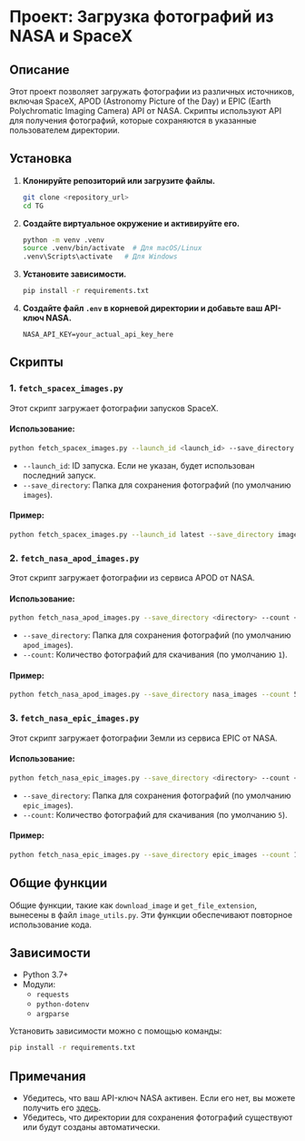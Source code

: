 # Проект: Загрузка фотографий из NASA и SpaceX

## Описание
Этот проект позволяет загружать фотографии из различных источников, включая SpaceX, APOD (Astronomy Picture of the Day) и EPIC (Earth Polychromatic Imaging Camera) API от NASA. Скрипты используют API для получения фотографий, которые сохраняются в указанные пользователем директории.

## Установка
1. **Клонируйте репозиторий или загрузите файлы.**
   ```bash
   git clone <repository_url>
   cd TG
   ```

2. **Создайте виртуальное окружение и активируйте его.**
   ```bash
   python -m venv .venv
   source .venv/bin/activate  # Для macOS/Linux
   .venv\Scripts\activate   # Для Windows
   ```

3. **Установите зависимости.**
   ```bash
   pip install -r requirements.txt
   ```

4. **Создайте файл `.env` в корневой директории и добавьте ваш API-ключ NASA.**
   ```
   NASA_API_KEY=your_actual_api_key_here
   ```

## Скрипты

### 1. `fetch_spacex_images.py`
Этот скрипт загружает фотографии запусков SpaceX.

#### Использование:
```bash
python fetch_spacex_images.py --launch_id <launch_id> --save_directory <directory>
```

- `--launch_id`: ID запуска. Если не указан, будет использован последний запуск.
- `--save_directory`: Папка для сохранения фотографий (по умолчанию `images`).

#### Пример:
```bash
python fetch_spacex_images.py --launch_id latest --save_directory images
```

### 2. `fetch_nasa_apod_images.py`
Этот скрипт загружает фотографии из сервиса APOD от NASA.

#### Использование:
```bash
python fetch_nasa_apod_images.py --save_directory <directory> --count <number>
```

- `--save_directory`: Папка для сохранения фотографий (по умолчанию `apod_images`).
- `--count`: Количество фотографий для скачивания (по умолчанию `1`).

#### Пример:
```bash
python fetch_nasa_apod_images.py --save_directory nasa_images --count 5
```

### 3. `fetch_nasa_epic_images.py`
Этот скрипт загружает фотографии Земли из сервиса EPIC от NASA.

#### Использование:
```bash
python fetch_nasa_epic_images.py --save_directory <directory> --count <number>
```

- `--save_directory`: Папка для сохранения фотографий (по умолчанию `epic_images`).
- `--count`: Количество фотографий для скачивания (по умолчанию `5`).

#### Пример:
```bash
python fetch_nasa_epic_images.py --save_directory epic_images --count 10
```

## Общие функции
Общие функции, такие как `download_image` и `get_file_extension`, вынесены в файл `image_utils.py`. Эти функции обеспечивают повторное использование кода.

## Зависимости
- Python 3.7+
- Модули:
  - `requests`
  - `python-dotenv`
  - `argparse`

Установить зависимости можно с помощью команды:
```bash
pip install -r requirements.txt
```

## Примечания
- Убедитесь, что ваш API-ключ NASA активен. Если его нет, вы можете получить его [здесь](https://api.nasa.gov/).
- Убедитесь, что директории для сохранения фотографий существуют или будут созданы автоматически.


